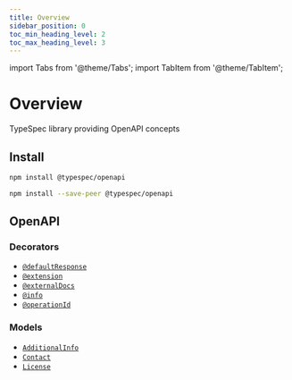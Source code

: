 ```yaml
---
title: Overview
sidebar_position: 0
toc_min_heading_level: 2
toc_max_heading_level: 3
---
```


import Tabs from '@theme/Tabs';
import TabItem from '@theme/TabItem';

# Overview

TypeSpec library providing OpenAPI concepts

## Install

<Tabs>
<TabItem value="spec" label="In a spec" default>

```bash
npm install @typespec/openapi
```

</TabItem>
<TabItem value="library" label="In a library" default>

```bash
npm install --save-peer @typespec/openapi
```

</TabItem>
</Tabs>

## OpenAPI

### Decorators

- [`@defaultResponse`](./decorators.md#@OpenAPI.defaultResponse)
- [`@extension`](./decorators.md#@OpenAPI.extension)
- [`@externalDocs`](./decorators.md#@OpenAPI.externalDocs)
- [`@info`](./decorators.md#@OpenAPI.info)
- [`@operationId`](./decorators.md#@OpenAPI.operationId)

### Models

- [`AdditionalInfo`](./data-types.md#OpenAPI.AdditionalInfo)
- [`Contact`](./data-types.md#OpenAPI.Contact)
- [`License`](./data-types.md#OpenAPI.License)
